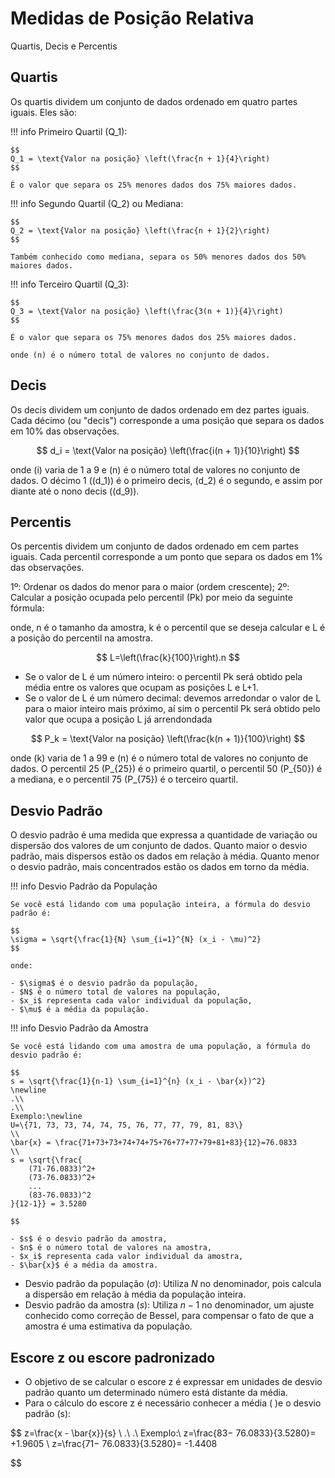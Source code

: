 # Medidas de Posição Relativa

Quartis, Decis e Percentis

## Quartis

Os quartis dividem um conjunto de dados ordenado em quatro partes iguais. Eles são:

!!! info Primeiro Quartil (Q_1):

    $$
    Q_1 = \text{Valor na posição} \left(\frac{n + 1}{4}\right)
    $$

    É o valor que separa os 25% menores dados dos 75% maiores dados.

!!! info Segundo Quartil (Q_2) ou Mediana:

    $$
    Q_2 = \text{Valor na posição} \left(\frac{n + 1}{2}\right)
    $$

    Também conhecido como mediana, separa os 50% menores dados dos 50% maiores dados.

!!! info Terceiro Quartil (Q_3):

    $$
    Q_3 = \text{Valor na posição} \left(\frac{3(n + 1)}{4}\right)
    $$

    É o valor que separa os 75% menores dados dos 25% maiores dados.

    onde (n) é o número total de valores no conjunto de dados.

## Decis

Os decis dividem um conjunto de dados ordenado em dez partes iguais. Cada décimo (ou "decis") corresponde a uma posição que separa os dados em 10% das observações.

$$
d_i = \text{Valor na posição} \left(\frac{i(n + 1)}{10}\right)
$$

onde (i) varia de 1 a 9 e (n) é o número total de valores no conjunto de dados. O décimo 1 ((d_1)) é o primeiro decis, (d_2) é o segundo, e assim por diante até o nono decis ((d_9)).

## Percentis

Os percentis dividem um conjunto de dados ordenado em cem partes iguais. Cada percentil corresponde a um ponto que separa os dados em 1% das observações.

1º: Ordenar os dados do menor para o maior (ordem crescente);
2º: Calcular a posição ocupada pelo percentil (Pk) por meio da seguinte fórmula:

onde, n é o tamanho da amostra, k é o percentil que se deseja calcular e L é a posição do percentil na amostra.

$$
L=\left(\frac{k}{100}\right).n
$$

- Se o valor de L é um número inteiro: o percentil Pk será obtido pela média entre os valores que ocupam as posições L e L+1.
- Se o valor de L é um número decimal: devemos arredondar o valor de L para o maior inteiro mais próximo, aí sim o percentil Pk será obtido pelo valor que ocupa a posição L já arrendondada

$$
P_k = \text{Valor na posição} \left(\frac{k(n + 1)}{100}\right)
$$

onde (k) varia de 1 a 99 e (n) é o número total de valores no conjunto de dados. O percentil 25 (P_{25}) é o primeiro quartil, o percentil 50 (P_{50}) é a mediana, e o percentil 75 (P_{75}) é o terceiro quartil.

## Desvio Padrão

O desvio padrão é uma medida que expressa a quantidade de variação ou dispersão dos valores de um conjunto de dados. Quanto maior o desvio padrão, mais dispersos estão os dados em relação à média. Quanto menor o desvio padrão, mais concentrados estão os dados em torno da média.

!!! info Desvio Padrão da População

    Se você está lidando com uma população inteira, a fórmula do desvio padrão é:

    $$
    \sigma = \sqrt{\frac{1}{N} \sum_{i=1}^{N} (x_i - \mu)^2}
    $$

    onde:

    - $\sigma$ é o desvio padrão da população,
    - $N$ é o número total de valores na população,
    - $x_i$ representa cada valor individual da população,
    - $\mu$ é a média da população.

!!! info Desvio Padrão da Amostra

    Se você está lidando com uma amostra de uma população, a fórmula do desvio padrão é:

    $$
    s = \sqrt{\frac{1}{n-1} \sum_{i=1}^{n} (x_i - \bar{x})^2}
    \newline
    .\\
    .\\
    Exemplo:\newline
    U=\{71, 73, 73, 74, 74, 75, 76, 77, 77, 79, 81, 83\}
    \\
    \bar{x} = \frac{71+73+73+74+74+75+76+77+77+79+81+83}{12}=76.0833
    \\
    s = \sqrt{\frac{
        (71-76.0833)^2+
        (73-76.0833)^2+
        ...
        (83-76.0833)^2
    }{12-1}} = 3.5280

    $$

    - $s$ é o desvio padrão da amostra,
    - $n$ é o número total de valores na amostra,
    - $x_i$ representa cada valor individual da amostra,
    - $\bar{x}$ é a média da amostra.

- Desvio padrão da população ($\sigma$): Utiliza $N$ no denominador, pois calcula a dispersão em relação à média da população inteira.
- Desvio padrão da amostra ($s$): Utiliza $n−1$ no denominador, um ajuste conhecido como correção de Bessel, para compensar o fato de que a amostra é uma estimativa da população.

## Escore z ou escore padronizado

- O objetivo de se calcular o escore z é expressar em unidades de desvio padrão quanto um determinado número está distante da média. 
- Para o cálculo do escore z é necessário conhecer a média ( )e o desvio padrão (s):

$$
z=\frac{x - \bar{x}}{s}
\\
.\\
.\\
Exemplo:\\
z=\frac{83− 76.0833}{3.5280}= +1.9605
\\
z=\frac{71− 76.0833}{3.5280}= -1.4408

$$
